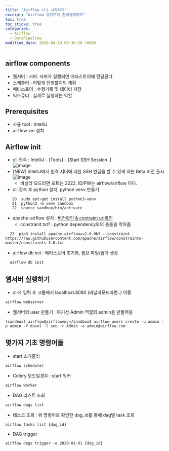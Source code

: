 ```yaml
---
title: "Airflow cli 시작하기"
excerpt: "Airflow 설치부터 환경설정까지"
toc: true
toc_sticky: true
categories:
  - Airflow
  - DataPipeline
modified_date: 2020-04-19 09:36:28 +0900
---
```

## airflow components
- 웹서버 : 서버. 서버가 실행되면 메타스토어에 전달된다. 
- 스케줄러 : 어떻게 진행할지의 계획 
- 메타스토어 : 수행기록 및 데이터 저장 
- 익스큐터 : 실제로 실행하는 역할 

## Prerequisites 
- 사용 tool : IntelliJ
- airflow vm 설치 

## Airflow init
- cli 접속 : IntelliJ - [Tools] - [Start SSH Session..]    
![image](https://user-images.githubusercontent.com/29423260/165028050-628facd7-0cdb-4790-b860-78dae4d6458a.png)
- [NEW] IntelliJ에서 원격 서버에 대한 SSH 연결을 할 수 있게 하는 Beta 버전 출시      
![image](https://user-images.githubusercontent.com/29423260/165350098-09f74a14-e8d9-45f5-8dd3-33ae96818467.png)
  - 바닐라 모드라면 포트는 2222, ID/PW는 airflow/airflow 이다. 
- cli 접속 후 python 설치, python venv 만들기 
```
   20  sudo apt-get install python3-venv
   21  python3 -m venv sandbox
   22  source sandbox/bin/activate
```
- apache-airflow 설치 : [버전확인 & contraint url확인](https://gist.github.com/marclamberti/742efaef5b2d94f44666b0aec020be7c)
  - constranit.txt? : python dependency와의 충돌을 막아줌 
```
  23  pip3 install apache-airflow==2.0.0b3 --constraint https://raw.githubusercontent.com/apache/airflow/constraints-master/constraints-3.8.txt
```

- airflow db init : 메타스토어 초기화, 필요 파일/폴더 생성
```
  airflow db init
```

## 웹서버 실행하기 
- cli에 입력 후 크롬에서 localhost:8080 (바닐라모드라면..) 이동 
```
airflow webserver
```
- 웹서버의 user 만들기 : 여기선 Admin 역할의 admin을 만들어봄 
```
(sandbox) airflow@airflowvm:~/sandbox$ airflow users create -u admin -p admin -f dasol -l seo -r Admin -e admin@airflow.com
```

## 몇가지 기초 명령어들
- start 스케줄러 
```
airflow scheduler
```
- Celery 모드일경우 : start 워커 
```
airflow worker
```
- DAG 리스트 조회 
```
airflow dags list
```
- 태스크 조회 : 위 명령어로 확인한 dag_id를 통해 dag별 task 조회 
```
airflow tasks list {dag_id}
```
- DAG trigger 
```
airflow dags trigger -e 2020-01-01 {dag_id}
```
